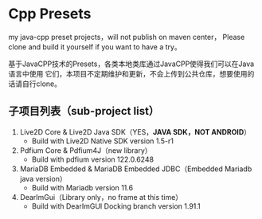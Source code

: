 # Cpp Presets

my java-cpp preset projects，will not publish on maven center，
Please clone and build it yourself if you want to have a try。

基于JavaCPP技术的Presets，各类本地类库通过JavaCPP使得我们可以在Java语言中使用
它们，本项目不定期维护和更新，不会上传到公共仓库，想要使用的话请自行clone。

## 子项目列表（sub-project list）

1. Live2D Core & Live2D Java SDK（YES，**JAVA SDK，NOT ANDROID**）
   - Build with Live2D Native SDK version 1.5-r1
2. Pdfium Core & Pdfium4J（new library）
   - Build with pdfium version 122.0.6248
3. MariaDB Embedded & MariaDB Embedded JDBC（Embedded Mariadb java version）
   - Build with Mariadb version 11.6
4. DearImGui（Library only，no frame at this time）
   - Build with DearImGUI Docking branch version 1.91.1
